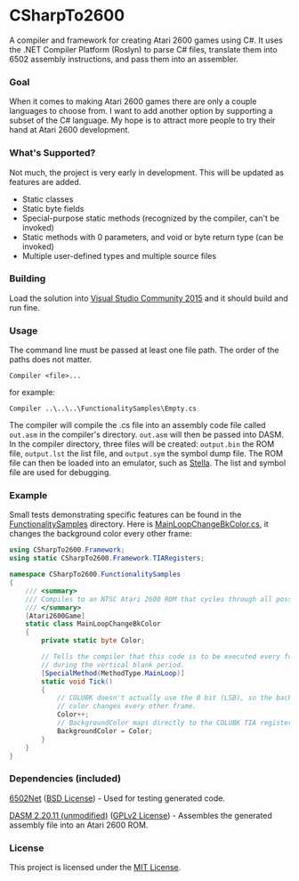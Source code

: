 # CSharpTo2600
A compiler and framework for creating Atari 2600 games using C#. It uses the .NET Compiler Platform (Roslyn) to parse C# files, translate them into 6502 assembly instructions, and pass them into an assembler.
### Goal
When it comes to making Atari 2600 games there are only a couple languages to choose from. I want to add another option by supporting a subset of the C# language. My hope is to attract more people to try their hand at Atari 2600 development.
### What's Supported?
Not much, the project is very early in development. This will be updated as features are added.

* Static classes
 * Static byte fields
 * Special-purpose static methods (recognized by the compiler, can't be invoked)
 * Static methods with 0 parameters, and void or byte return type (can be invoked)
* Multiple user-defined types and multiple source files

### Building
Load the solution into [Visual Studio Community 2015](https://www.visualstudio.com/) and it should build and run fine.
### Usage
The command line must be passed at least one file path. The order of the paths does not matter.

`Compiler <file>...`

for example:

`Compiler ..\..\..\FunctionalitySamples\Empty.cs`

The compiler will compile the .cs file into an assembly code file called `out.asm` in the compiler's directory. `out.asm` will then be passed into DASM. In the compiler directory, three files will be created: `output.bin` the ROM file, `output.lst` the list file, and `output.sym` the symbol dump file. The ROM file can then be loaded into an emulator, such as [Stella](http://stella.sourceforge.net/). The list and symbol file are used for debugging.
### Example
Small tests demonstrating specific features can be found in the [FunctionalitySamples](./FunctionalitySamples) directory. Here is [MainLoopChangeBkColor.cs](./FunctionalitySamples/MainLoopChangeBkColor.cs), it changes the background color every other frame:
```c#
using CSharpTo2600.Framework;
using static CSharpTo2600.Framework.TIARegisters;

namespace CSharpTo2600.FunctionalitySamples
{
    /// <summary>
    /// Compiles to an NTSC Atari 2600 ROM that cycles through all possible background colors.
    /// </summary>
    [Atari2600Game]
    static class MainLoopChangeBkColor
    {
        private static byte Color;

        // Tells the compiler that this code is to be executed every frame
        // during the vertical blank period.
        [SpecialMethod(MethodType.MainLoop)]
        static void Tick()
        {
            // COLUBK doesn't actually use the 0 bit (LSB), so the background
            // color changes every other frame.
            Color++;
            // BackgroundColor maps directly to the COLUBK TIA register.
            BackgroundColor = Color;
        }
    }
}
```
### Dependencies (included)
[6502Net](https://github.com/aaronmell/6502Net) ([BSD License](./Dependencies/6502Net/LICENSE)) - Used for testing generated code.

[DASM 2.20.11 (unmodified)](http://dasm-dillon.sourceforge.net/) ([GPLv2 License](./Dependencies/DASM/COPYING)) - Assembles the generated assembly file into an Atari 2600 ROM.

### License
This project is licensed under the [MIT License](./LICENSE.txt).
